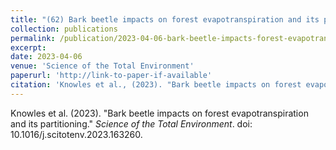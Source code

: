 ```yaml
---
title: "(62) Bark beetle impacts on forest evapotranspiration and its partitioning"
collection: publications
permalink: /publication/2023-04-06-bark-beetle-impacts-forest-evapotranspiration
excerpt:
date: 2023-04-06
venue: 'Science of the Total Environment'
paperurl: 'http://link-to-paper-if-available'
citation: 'Knowles et al., (2023). "Bark beetle impacts on forest evapotranspiration and its partitioning." <i>Science of the Total Environment</i>. doi: 10.1016/j.scitotenv.2023.163260.'
---
```


Knowles et al. (2023). "Bark beetle impacts on forest evapotranspiration and its partitioning." <i>Science of the Total Environment</i>. doi: 10.1016/j.scitotenv.2023.163260.
